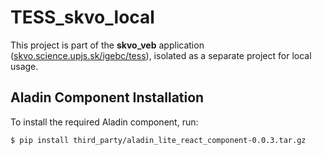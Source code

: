# TESS_skvo_local

This project is part of the **skvo_veb** application  
([skvo.science.upjs.sk/igebc/tess](https://skvo.science.upjs.sk/igebc/tess)), isolated as a separate project for local usage.

## Aladin Component Installation

To install the required Aladin component, run:

```
$ pip install third_party/aladin_lite_react_component-0.0.3.tar.gz
```
